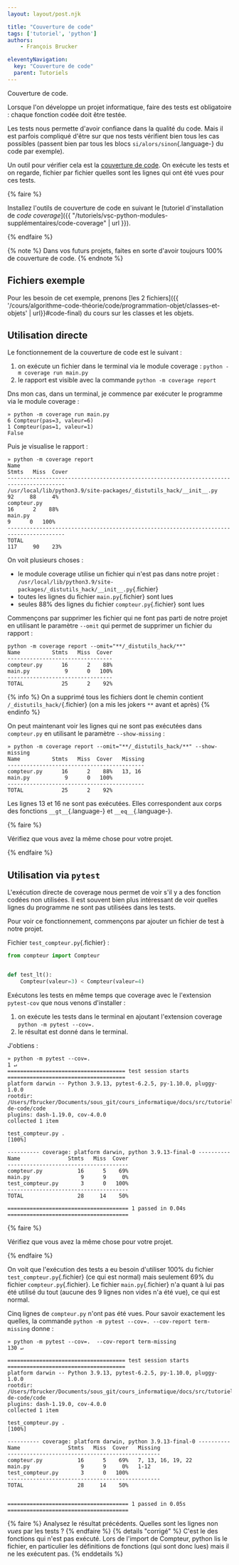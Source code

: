 ```yaml
---
layout: layout/post.njk

title: "Couverture de code"
tags: ['tutoriel', 'python']
authors:
    - François Brucker

eleventyNavigation:
  key: "Couverture de code"
  parent: Tutoriels
---
```


<!-- début résumé -->

Couverture de code.

<!-- end résumé -->

Lorsque l'on développe un projet informatique, faire des tests est obligatoire : chaque fonction codée doit être testée.

Les tests nous permette d'avoir confiance dans la qualité du code. Mais il est parfois compliqué d'être sur que nos tests vérifient bien tous les cas possibles (passent bien par tous les blocs `si/alors/sinon`{.language-} du code par exemple).

Un outil pour vérifier cela est la [couverture de code](https://fr.wikipedia.org/wiki/Couverture_de_code). On exécute les tests et on regarde, fichier par fichier quelles sont les lignes qui ont été vues pour ces tests.

{% faire %}

Installez l'outils de couverture de code en suivant le [tutoriel d'installation de *code coverage*]({{ "/tutoriels/vsc-python-modules-supplémentaires/code-coverage" | url }}).

{% endfaire %}

{% note %}
Dans vos futurs projets, faites en sorte d'avoir toujours 100% de couverture de code.
{% endnote %}

## Fichiers exemple

Pour les besoin de cet exemple, prenons [les 2 fichiers]({{ '/cours/algorithme-code-théorie/code/programmation-objet/classes-et-objets' | url}}#code-final) du cours sur les classes et les objets.

## Utilisation directe

Le fonctionnement de la couverture de code est le suivant :

1. on exécute un fichier dans le terminal via le module coverage : `python -m coverage run main.py`
2. le rapport est visible avec la commande  `python -m coverage report`

Dns mon cas, dans un terminal, je commence par exécuter le programme via le module coverage :

```
» python -m coverage run main.py                       
6 Compteur(pas=3, valeur=6)
1 Compteur(pas=1, valeur=1)
False
```

Puis je visualise le rapport :

```
» python -m coverage report                              
Name                                                                 Stmts   Miss  Cover
----------------------------------------------------------------------------------------
/usr/local/lib/python3.9/site-packages/_distutils_hack/__init__.py      92     88     4%
compteur.py                                                             16      2    88%
main.py                                                                  9      0   100%
----------------------------------------------------------------------------------------
TOTAL                                                                  117     90    23%
```

On voit plusieurs choses :

* le module coverage utilise un fichier qui n'est pas dans notre projet : `/usr/local/lib/python3.9/site-packages/_distutils_hack/__init__.py`{.fichier}
* toutes les lignes du fichier `main.py`{.fichier} sont lues
* seules 88% des lignes du fichier `compteur.py`{.fichier} sont lues

Commençons par supprimer les fichier qui ne font pas parti de notre projet en utilisant le paramètre `--omit` qui permet de supprimer un fichier du rapport :

```
python -m coverage report --omit="**/_distutils_hack/**"
Name          Stmts   Miss  Cover
---------------------------------
compteur.py      16      2    88%
main.py           9      0   100%
---------------------------------
TOTAL            25      2    92%
```

{% info  %}
On a supprimé tous les fichiers dont le chemin contient `/_distutils_hack/`{.fichier} (on a mis les jokers `**` avant et après)
{% endinfo  %}

On peut maintenant voir les lignes qui ne sont pas exécutées dans `compteur.py` en utilisant le paramètre `--show-missing` :

```
» python -m coverage report --omit="**/_distutils_hack/**" --show-missing
Name          Stmts   Miss  Cover   Missing
-------------------------------------------
compteur.py      16      2    88%   13, 16
main.py           9      0   100%
-------------------------------------------
TOTAL            25      2    92%

```

Les lignes 13 et 16 ne sont pas exécutées. Elles correspondent aux corps des fonctions `__gt__`{.language-} et `__eq__`{.language-}.

{% faire %}

Vérifiez que vous avez la même chose pour votre projet.

{% endfaire %}

## Utilisation via `pytest`

L'exécution directe de coverage nous permet de voir s'il y a des fonction codées non utilisées. Il est souvent bien plus intéressant de voir quelles lignes du programme ne sont pas utilisées dans les tests.

Pour voir ce fonctionnement, commençons par ajouter un fichier de test à notre projet.

Fichier `test_compteur.py`{.fichier} :

```python
from compteur import Compteur


def test_lt():
    Compteur(valeur=3) < Compteur(valeur=4)

```

Exécutons les tests en même temps que coverage avec le l'extension `pytest-cov` que nous venons d'installer :

1. on exécute les tests dans le terminal en ajoutant l'extension coverage  `python -m pytest --cov=.`
2. le résultat est donné dans le terminal.

J'obtiens :

```
» python -m pytest --cov=.                                                                                        1 ↵
===================================== test session starts =====================================
platform darwin -- Python 3.9.13, pytest-6.2.5, py-1.10.0, pluggy-1.0.0
rootdir: /Users/fbrucker/Documents/sous_git/cours_informatique/docs/src/tutoriels/couverture-de-code/code
plugins: dash-1.19.0, cov-4.0.0
collected 1 item                                                                                                                                                             

test_compteur.py .                                                                          [100%]

---------- coverage: platform darwin, python 3.9.13-final-0 ----------
Name               Stmts   Miss  Cover
--------------------------------------
compteur.py           16      5    69%
main.py                9      9     0%
test_compteur.py       3      0   100%
--------------------------------------
TOTAL                 28     14    50%

====================================== 1 passed in 0.04s ======================================
```

{% faire %}

Vérifiez que vous avez la même chose pour votre projet.

{% endfaire %}

On voit que l'exécution des tests a eu besoin d'utiliser 100% du fichier `test_compteur.py`{.fichier} (ce qui est normal) mais seulement 69% du fichier `compteur.py`{.fichier}. Le fichier `main.py`{.fichier} n'a quant à lui pas été utilisé du tout (aucune des 9 lignes non vides n'a été vue), ce qui est normal.

Cinq lignes de `compteur.py` n'ont pas été vues. Pour savoir exactement les quelles, la commande `python -m pytest --cov=. --cov-report term-missing` donne :

```
» python -m pytest --cov=.  --cov-report term-missing                                                           130 ↵

===================================== test session starts =====================================
platform darwin -- Python 3.9.13, pytest-6.2.5, py-1.10.0, pluggy-1.0.0
rootdir: /Users/fbrucker/Documents/sous_git/cours_informatique/docs/src/tutoriels/couverture-de-code/code
plugins: dash-1.19.0, cov-4.0.0
collected 1 item                                                                                                                                                             

test_compteur.py .                                                                       [100%]

---------- coverage: platform darwin, python 3.9.13-final-0 ----------
Name               Stmts   Miss  Cover   Missing
------------------------------------------------
compteur.py           16      5    69%   7, 13, 16, 19, 22
main.py                9      9     0%   1-12
test_compteur.py       3      0   100%
------------------------------------------------
TOTAL                 28     14    50%


====================================== 1 passed in 0.05s ======================================
```

{% faire %}
Analysez le résultat précédents. Quelles sont les lignes non *vues* par les tests ?
{% endfaire %}
{% details "corrigé" %}
C'est le des fonctions qui n'est pas exécuté. Lors de l'import de Compteur, python lis le fichier, en particulier les définitions de fonctions (qui sont donc lues) mais il ne les exécutent pas.
{% enddetails %}

